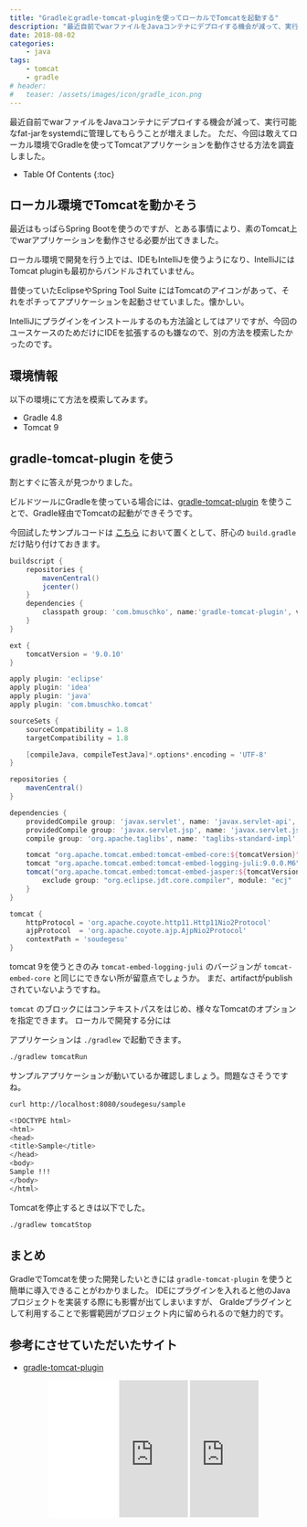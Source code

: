 ```yaml
---
title: "Gradleとgradle-tomcat-pluginを使ってローカルでTomcatを起動する"
description: "最近自前でwarファイルをJavaコンテナにデプロイする機会が減って、実行可能なfat-jarをsystemdに管理してもらうことが増えました。ただ、今回は敢えてローカル環境でGradleを使ってTomcatアプリケーションを動作させる方法を調査しました。"
date: 2018-08-02
categories:
    - java
tags:
    - tomcat
    - gradle
# header:
#   teaser: /assets/images/icon/gradle_icon.png
---
```


最近自前でwarファイルをJavaコンテナにデプロイする機会が減って、実行可能なfat-jarをsystemdに管理してもらうことが増えました。
ただ、今回は敢えてローカル環境でGradleを使ってTomcatアプリケーションを動作させる方法を調査しました。

* Table Of Contents
{:toc}

## ローカル環境でTomcatを動かそう

最近はもっぱらSpring Bootを使うのですが、とある事情により、素のTomcat上でwarアプリケーションを動作させる必要が出てきました。

ローカル環境で開発を行う上では、IDEもIntelliJを使うようになり、IntelliJにはTomcat pluginも最初からバンドルされていません。

昔使っていたEclipseやSpring Tool Suite にはTomcatのアイコンがあって、それをポチってアプリケーションを起動させていました。懐かしい。

IntelliJにプラグインをインストールするのも方法論としてはアリですが、今回のユースケースのためだけにIDEを拡張するのも嫌なので、別の方法を模索したかったのです。

## 環境情報

以下の環境にて方法を模索してみます。

* Gradle 4.8
* Tomcat 9

## gradle-tomcat-plugin を使う

割とすぐに答えが見つかりました。

ビルドツールにGradleを使っている場合には、[gradle-tomcat-plugin](https://github.com/bmuschko/gradle-tomcat-plugin) を使うことで、Gradle経由でTomcatの起動ができそうです。

今回試したサンプルコードは [こちら](https://github.com/soudegesu/tomcat-gradle-plugin-test) において置くとして、肝心の `build.gradle` だけ貼り付けておきます。

```groovy
buildscript {
    repositories {
        mavenCentral()
        jcenter()
    }
    dependencies {
        classpath group: 'com.bmuschko', name:'gradle-tomcat-plugin', version:'2.5'
    }
}

ext {
    tomcatVersion = '9.0.10'
}

apply plugin: 'eclipse'
apply plugin: 'idea'
apply plugin: 'java'
apply plugin: 'com.bmuschko.tomcat'

sourceSets {
    sourceCompatibility = 1.8
    targetCompatibility = 1.8

    [compileJava, compileTestJava]*.options*.encoding = 'UTF-8'
}

repositories {
    mavenCentral()
}

dependencies {
    providedCompile group: 'javax.servlet', name: 'javax.servlet-api', version: '4.0.1'
    providedCompile group: 'javax.servlet.jsp', name: 'javax.servlet.jsp-api', version: '2.3.1'
    compile group: 'org.apache.taglibs', name: 'taglibs-standard-impl', version: '1.2.5'

    tomcat "org.apache.tomcat.embed:tomcat-embed-core:${tomcatVersion}"
    tomcat "org.apache.tomcat.embed:tomcat-embed-logging-juli:9.0.0.M6"
    tomcat("org.apache.tomcat.embed:tomcat-embed-jasper:${tomcatVersion}") {
        exclude group: "org.eclipse.jdt.core.compiler", module: "ecj"
    }
}

tomcat {
    httpProtocol = 'org.apache.coyote.http11.Http11Nio2Protocol'
    ajpProtocol  = 'org.apache.coyote.ajp.AjpNio2Protocol'
    contextPath = 'soudegesu'
}

```

tomcat 9を使うときのみ `tomcat-embed-logging-juli` のバージョンが `tomcat-embed-core` と同じにできない所が留意点でしょうか。
まだ、artifactがpublishされていないようですね。

`tomcat` のブロックにはコンテキストパスをはじめ、様々なTomcatのオプションを指定できます。
ローカルで開発する分には

アプリケーションは `./gradlew` で起動できます。

```bash
./gradlew tomcatRun
```

サンプルアプリケーションが動いているか確認しましょう。問題なさそうですね。

```bash
curl http://localhost:8080/soudegesu/sample

<!DOCTYPE html>
<html>
<head>
<title>Sample</title>
</head>
<body>
Sample !!!
</body>
</html>
```

Tomcatを停止するときは以下でした。

```bash
./gradlew tomcatStop
```

## まとめ

GradleでTomcatを使った開発したいときには `gradle-tomcat-plugin` を使うと簡単に導入できることがわかりました。
IDEにプラグインを入れると他のJavaプロジェクトを実装する際にも影響が出てしまいますが、 Graldeプラグインとして利用することで影響範囲がプロジェクト内に留められるので魅力的です。

## 参考にさせていただいたサイト

* [gradle-tomcat-plugin](https://github.com/bmuschko/gradle-tomcat-plugin)

<div align="center">
<iframe style="width:120px;height:240px;" marginwidth="0" marginheight="0" scrolling="no" frameborder="0" src="//rcm-fe.amazon-adsystem.com/e/cm?lt1=_blank&bc1=000000&IS2=1&bg1=FFFFFF&fc1=000000&lc1=0000FF&t=soudegesu-22&o=9&p=8&l=as4&m=amazon&f=ifr&ref=as_ss_li_til&asins=477418909X&linkId=2e0f8e2eea11a37ff8b7c8371fa3b4ae"></iframe>
<iframe style="width:120px;height:240px;" marginwidth="0" marginheight="0" scrolling="no" frameborder="0" src="https://rcm-fe.amazon-adsystem.com/e/cm?ref=qf_sp_asin_til&t=soudegesu-22&m=amazon&o=9&p=8&l=as1&IS2=1&detail=1&asins=4798136433&linkId=e75591d1acf6e9adf2f590ee3d445997&bc1=ffffff&lt1=_blank&fc1=333333&lc1=0066c0&bg1=ffffff&f=ifr">
</iframe>
<iframe style="width:120px;height:240px;" marginwidth="0" marginheight="0" scrolling="no" frameborder="0" src="https://rcm-fe.amazon-adsystem.com/e/cm?ref=qf_sp_asin_til&t=soudegesu-22&m=amazon&o=9&p=8&l=as1&IS2=1&detail=1&asins=B079Z1PG6C&linkId=21883e76b1b88cdf1ed54d705db98713&bc1=ffffff&lt1=_blank&fc1=333333&lc1=0066c0&bg1=ffffff&f=ifr">
</iframe>
</div>
